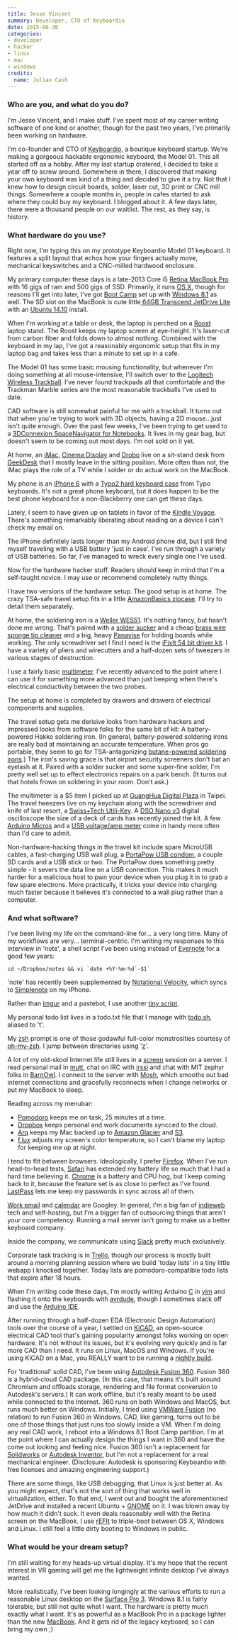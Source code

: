 ```yaml
---
title: Jesse Vincent
summary: Developer, CTO of Keyboardio
date: 2015-06-30
categories:
- developer
- hacker
- linux
- mac
- windows
credits:
  name: Julian Cash
---
```


### Who are you, and what do you do?

I'm Jesse Vincent, and I make stuff. I've spent most of my career writing software of one kind or another, though for the past two years, I've primarily been working on hardware.

I'm co-founder and CTO of [Keyboardio](http://www.keyboard.io/ "Jesse's keyboard startup."), a boutique keyboard startup. We're making a gorgeous hackable ergonomic keyboard, the Model 01. This all started off as a hobby. After my last startup cratered, I decided to take a year off to screw around. Somewhere in there, I discovered that making your own keyboard was kind of a thing and decided to give it a try. Not that I knew how to design circuit boards, solder, laser cut, 3D print or CNC mill things. Somewhere a couple months in, people in cafes started to ask where they could buy my keyboard. I blogged about it. A few days later, there were a thousand people on our waitlist. The rest, as they say, is history.

### What hardware do you use?

Right now, I'm typing this on my prototype Keyboardio Model 01 keyboard. It features a split layout that echos how your fingers actually move, mechanical keyswitches and a CNC-milled hardwood enclosure.

My primary computer these days is a late-2013 Core i5 [Retina MacBook Pro][macbook-pro] with 16 gigs of ram and 500 gigs of SSD. Primarily, it runs [OS X][macos], though for reasons I'll get into later, I've got [Boot Camp][boot-camp] set up with [Windows 8.1][windows-8] as well. The SD slot on the MacBook is cute little[ 64GB Transcend JetDrive Lite][jetdrive-lite] with an [Ubuntu 14.10][ubuntu] install.

When I'm working at a table or desk, the laptop is perched on a [Roost][] laptop stand. The Roost keeps my laptop screen at eye-height. It's laser-cut from carbon fiber and folds down to almost nothing. Combined with the keyboard in my lap, I've got a reasonably ergonomic setup that fits in my laptop bag and takes less than a minute to set up in a cafe.

The Model 01 has some basic mousing functionality, but whenever I'm doing something at all mouse-intensive, I'll switch over to the [Logitech Wireless Trackball][wireless-trackball-m570]. I've never found trackpads all that comfortable and the Trackman Marble series are the most reasonable trackballs I've used to date.

CAD software is still somewhat painful for me with a trackball. It turns out that when you're trying to work with 3D objects, having a 2D mouse...just isn't quite enough. Over the past few weeks, I've been trying to get used to a [3DConnexion SpaceNavigator for Notebooks][spacenavigator-notebook]. It lives in my gear bag, but doesn't seem to be coming out most days. I'm not sold on it yet.

At home, an [iMac][], [Cinema Display][cinema-display] and [Drobo][] live on a sit-stand desk from [GeekDesk][] that I mostly leave in the sitting position. More often than not, the iMac plays the role of a TV while I solder or do actual work on the MacBook.

My phone is an [iPhone 6][iphone-6] with a [Typo2 hard keyboard case][typo2] from Typo keyboards. It's not a great phone keyboard, but it does happen to be the best phone keyboard for a non-Blackberry one can get these days.

Lately, I seem to have given up on tablets in favor of the [Kindle Voyage][kindle-voyage]. There's something remarkably liberating about reading on a device I can't check my email on.

The iPhone definitely lasts longer than my Android phone did, but I still find myself traveling with a USB battery 'just in case'. I've run through a variety of USB batteries. So far, I've managed to wreck every single one I've used.

Now for the hardware hacker stuff. Readers should keep in mind that I'm a self-taught novice. I may use or recommend completely nutty things.

I have two versions of the hardware setup. The good setup is at home. The crazy TSA-safe travel setup fits in a little [AmazonBasics zipcase][amazonbasics-universal-travel-case]. I'll try to detail them separately.

At home, the soldering iron is a [Weller WES51][wes51]. It's nothing fancy, but hasn't done me wrong. That's paired with a [solder sucker][solder-sucker] and a cheap [brass wire sponge tip cleaner][brass-sponge-solder-tip-cleaner] and a big, heavy [Panavise][pv-201] for holding boards while working. The only screwdriver set I find I need is the [iFixIt 54 bit driver kit][54-bit-driver-kit]. I have a variety of pliers and wirecutters and a half-dozen sets of tweezers in various stages of destruction.

I use a fairly basic [multimeter][ex330]. I've recently advanced to the point where I can use it for something more advanced than just beeping when there's electrical conductivity between the two probes.

The setup at home is completed by drawers and drawers of electrical components and supplies.

The travel setup gets me derisive looks from hardware hackers and impressed looks from software folks for the same bit of kit: A battery-powered Hakko soldering iron. (In general, battery-powered soldering irons are really bad at maintaining an accurate temperature. When pros go portable, they seem to go for TSA-antagonizing [butane-powered soldering irons][solderpro-50].) The iron's saving grace is that airport security screeners don't bat an eyelash at it. Paired with a solder sucker and some super-fine solder, I'm pretty well set up to effect electronics repairs on a park bench. (It turns out that hotels frown on soldering in your room. Don't ask.)

The multimeter is a $5 item I picked up at [GuangHua Digital Plaza](http://www.gh3c.com.tw/ "A six story electronics market in Taipei.") in Taipei. The travel tweezers live on my keychain along with the screwdriver and knife of last resort, a [Swiss+Tech Utili-Key][utili-key]. A [DSO Nano v3][dso-nano-v3] digital oscilloscope the size of a deck of cards has recently joined the kit. A few [Arduino Micros][arduino-micro] and a [USB voltage/amp meter][usb-mini-charger-doctor] come in handy more often than I'd care to admit.

Non-hardware-hacking things in the travel kit include spare MicroUSB cables, a fast-charging USB wall plug, a [PortaPow USB condom][fast-charge-data-block-usb-adaptor], a couple SD cards and a USB stick or two. The PortaPow does something pretty simple - it severs the data line on a USB connection. This makes it much harder for a malicious host to pwn your device when you plug it in to grab a few spare electrons. More practically, it tricks your device into charging much faster because it believes it's connected to a wall plug rather than a computer.

### And what software?

I've been living my life on the command-line for... a very long time. Many of my workflows are very... terminal-centric. I'm writing my responses to this interview in 'note', a shell script I've been using instead of [Evernote][] for a good few years:

    cd ~/Dropbox/notes && vi `date +%Y-%m-%d`-$1`

'note' has recently been supplemented by [Notational Velocity][notational-velocity], which syncs to [Simplenote][simplenote-ios] on my iPhone.

Rather than [imgur][] and a pastebot, I use another [tiny script](https://github.com/obra/bin/blob/master/tempfiler "Jesse's custom image-sharing script on GitHub.").

My personal todo list lives in a todo.txt file that I manage with [todo.sh][], aliased to 't'.

My [zsh][] prompt is one of those godawful full-color monstrosities courtesy of [oh-my-zsh][]. I jump between directories using '[z][]'.

A lot of my old-skool Internet life still lives in a [screen][] session on a server. I read personal mail in [mutt][], chat on IRC with [irssi][] and chat with MIT zephyr folks in [BarnOwl][]. I connect to the server with [Mosh][], which smooths out bad internet connections and gracefully reconnects when I change networks or put my MacBook to sleep.

Reading across my menubar:

- [Pomodoro][] keeps me on task, 25 minutes at a time.
- [Dropbox][] keeps personal and work documents syncced to the cloud.
- [Arq][] keeps my Mac backed up to [Amazon Glacier][glacier] and [S3][].
- [f.lux][] adjusts my screen's color temperature, so I can't blame my laptop for keeping me up at night.

I tend to flit between browsers. Ideologically, I prefer [Firefox][]. When I've run head-to-head tests, [Safari][] has extended my battery life so much that I had a hard time believing it. [Chrome][] is a battery and CPU hog, but I keep coming back to it, because the feature set is as close to perfect as I've found. [LastPass][] lets me keep my passwords in sync across all of them.

[Work email][gmail] and [calendar][google-calendar] are Googley. In general, I'm a big fan of [indieweb](http://indiewebcamp.com/ "An independent web group.") tech and self-hosting, but I'm a bigger fan of outsourcing things that aren't your core competency. Running a mail server isn't going to make us a better keyboard company.

Inside the company, we communicate using [Slack][] pretty much exclusively.

Corporate task tracking is in [Trello][], though our process is mostly built around a morning planning session where we build 'today lists' in a tiny little webapp I knocked together. Today lists are pomodoro-compatible todo lists that expire after 18 hours.

When I'm writing code these days, I'm mostly writing Arduino [C][] in [vim][] and flashing it onto the keyboards with [avrdude][], though I sometimes slack off and use the [Arduino IDE][arduino-ide].

After running through a half-dozen EDA (Electronic Design Automation) tools over the course of a year, I settled on [KiCAD][], an open-source electrical CAD tool that's gaining popularity amongst folks working on open hardware. It's not without its issues, but it's evolving very quickly and is far more CAD than I need. It runs on Linux, MacOS and Windows. If you're using KiCAD on a Mac, you REALLY want to be running a [nightly build](http://downloads.kicad-pcb.org/osx/ "Nightly Mac builds of KiCAD.").

For 'traditional' solid CAD, I've been using [Autodesk Fusion 360][fusion-360]. Fusion 360 is a hybrid-cloud CAD package. (In this case, that means it's built around Chromium and offloads storage, rendering and file format conversion to Autodesk's servers.) It can work offline, but it's really meant to be used while connected to the Internet. 360 runs on both Windows and MacOS, but runs much better on Windows. Initially, I tried using [VMWare Fusion][vmware-fusion] (no relation) to run Fusion 360 in Windows. CAD, like gaming, turns out to be one of those things that just runs too slowly inside a VM. When I'm doing any real CAD work, I reboot into a Windows 8.1 Boot Camp partition. I'm at the point where I can actually design the things I want in 360 and have the come out looking and feeling nice. Fusion 360 isn't a replacement for [Solidworks][] or [Autodesk Inventor][inventor], but I'm not a replacement for a real mechanical engineer. (Disclosure: Autodesk is sponsoring Keyboardio with free licenses and amazing engineering support.)

There are some things, like USB debugging, that Linux is just better at. As you might expect, that's not the sort of thing that works well in virtualization, either. To that end, I went out and bought the aforementioned JetDrive and installed a recent Ubuntu + [GNOME][] on it. I was blown away by how much it didn't suck. It even deals reasonably well with the Retina screen on the MacBook. I use [rEFIt][] to triple-boot between OS X, Windows and Linux. I still feel a little dirty booting to Windows in public.

### What would be your dream setup?

I'm still waiting for my heads-up virtual display. It's my hope that the recent interest in VR gaming will get me the lightweight infinite desktop I've always wanted.

More realistically, I've been looking longingly at the various efforts to run a reasonable Linux desktop on the [Surface Pro 3][surface-pro-3]. Windows 8.1 is fairly tolerable, but still not quite what I want. The hardware is pretty much exactly what I want. It's as powerful as a MacBook Pro in a package lighter than the new [MacBook][macbook.2]. And it gets rid of the legacy keyboard, so I can bring my own ;)

[54-bit-driver-kit]: https://www.ifixit.com/Store/Tools/Mako-Driver-Kit--64-Precision-Bits/IF145-299-4 "A set of precision screwdrivers."
[amazonbasics-universal-travel-case]: https://www.amazon.com/AmazonBasics-Universal-Travel-Electronics-Accessories/dp/B002VPE1QG "A travel case."
[arduino-ide]: https://www.arduino.cc/en/Main/Software "A development environment for Arduino hardware."
[arduino-micro]: https://store.arduino.cc/arduino-micro "A small microcontroller board."
[arq]: https://www.arqbackup.com/ "S3-based backup for the Mac."
[avrdude]: https://github.com/sigmike/avrdude "A utility for changing the ROM and EEPROM of AVR microcontrollers."
[barnowl]: https://barnowl.mit.edu/ "A multi-protocol command-line IM client."
[boot-camp]: https://en.wikipedia.org/wiki/Boot_Camp_(software) "Software to allow Macs to run Windows natively."
[brass-sponge-solder-tip-cleaner]: https://www.adafruit.com/products/1172 "A soldering iron cleaner."
[c]: https://en.wikipedia.org/wiki/C_(programming_language) "A compiled programming language."
[chrome]: https://www.google.com/intl/en/chrome/browser/ "A WebKit-based browser, where each tab runs in its own thread."
[cinema-display]: https://en.wikipedia.org/wiki/Apple_Cinema_Display "An LCD display."
[drobo]: http://en.wikipedia.org/wiki/Drobo#Overview "A hardware-based backup system."
[dropbox]: https://www.dropbox.com/ "Online syncing and storage."
[dso-nano-v3]: https://www.seeedstudio.com/wiki/DSO_Nano_v3 "A digital oscilloscope."
[evernote]: https://evernote.com/ "Online software for capturing notes."
[ex330]: https://www.adafruit.com/products/308 "A multimeter."
[f.lux]: https://justgetflux.com/ "A tool to make the colour of your screen adapt to the current time of day."
[fast-charge-data-block-usb-adaptor]: http://www.portablepowersupplies.co.uk/portapow-fast-charge-data-block-usb-adaptor/ "A USB charging and data blocking device."
[firefox]: https://www.mozilla.org/en-US/firefox/new/ "A cross-platform open-source web browser."
[fusion-360]: https://www.autodesk.com/products/fusion-360/overview "Cloud-based CAD/CAM software."
[geekdesk]: https://www.geekdesk.com/ "An electronic, height-adjustable desk."
[glacier]: https://aws.amazon.com/glacier/ "A data archiving service."
[gmail]: https://mail.google.com/mail/ "Web-based email."
[gnome]: https://www.gnome.org/ "A desktop system for *nix operating systems."
[google-calendar]: https://en.wikipedia.org/wiki/Google_Calendar "A web-based calendar client."
[imac]: https://www.apple.com/imac/ "An all-in-one computer."
[imgur]: https://imgur.com/ "An image sharing service."
[inventor]: https://www.autodesk.com/products/inventor/overview "3D CAD software for mechanical designers."
[iphone-6]: https://en.wikipedia.org/wiki/IPhone_6 "A smartphone."
[irssi]: https://irssi.org/ "A CLI irc client."
[jetdrive-lite]: https://us.transcend-info.com/apple/jetdrivelite/ "A flash storage SD card for the MacBook Air and MacBook Pro."
[kicad]: http://kicad-pcb.org/ "Open-source CAD software."
[kindle-voyage]: https://www.amazon.com/High-Resolution-Display-Adaptive-PagePress-Sensors/dp/B00IOY8XWQ "A high-resolution ebook reader."
[lastpass]: https://lastpass.com/ "A password manager."
[macbook-pro]: https://www.apple.com/macbook-pro/ "A laptop."
[macbook.2]: https://en.wikipedia.org/wiki/MacBook_(2015_version) "A very thin 12 inch laptop."
[macos]: https://en.wikipedia.org/wiki/MacOS "An operating system for Mac hardware."
[mosh]: https://mosh.org/ "A remote terminal shell system."
[mutt]: http://www.mutt.org/ "A command-line email client."
[notational-velocity]: http://notational.net/ "A clever note-taking app for the Mac."
[oh-my-zsh]: https://github.com/robbyrussell/oh-my-zsh "A framework of extensions and themes for the zsh shell."
[pomodoro]: http://pomodoro.ugolandini.com/ "Mac software for better managing your time."
[pv-201]: https://www.adafruit.com/products/151 "A mini-vice."
[refit]: http://refit.sourceforge.net "A boot menu for Intel-based computers."
[roost]: https://www.therooststand.com/ "A foldable laptop stand."
[s3]: https://aws.amazon.com/s3/ "Cloud-based Internet storage magic."
[safari]: https://www.apple.com/safari/ "A fast web browser."
[screen]: http://www.gnu.org/software/screen/ "Think of it as tabs for your *nix terminal."
[simplenote-ios]: https://itunes.apple.com/us/app/simplenote/id289429962 "A note app with cloud syncing."
[slack]: https://slack.com/ "A collaboration service."
[solder-sucker]: https://www.adafruit.com/products/148 "A tool for removing solder."
[solderpro-50]: https://www.sparkfun.com/products/9450 "A butane-powered soldering iron."
[solidworks]: https://www.3ds.com/products-services/solidworks/ "Modelling/CAD software."
[spacenavigator-notebook]: https://www.3dconnexion.com/products/spacenavigator-for-notebooks.html "A 3D mouse."
[surface-pro-3]: https://en.wikipedia.org/wiki/Microsoft_Surface_Pro_3 "A 12 inch Windows 8.1 Pro tablet."
[todo.sh]: http://ginatrapani.github.io/todo.txt-cli/ "A command-line interface for your todo.txt file."
[trello]: https://trello.com/ "A project management service."
[typo2]: https://www.amazon.com/Typo2-Keyboard-for-iPhone-6/dp/B00O49D29Y "An iPhone case with a built-in keyboard."
[ubuntu]: https://www.ubuntu.com/ "A Unix distribution."
[usb-mini-charger-doctor]: https://www.amazon.com/BESTOPE®-Charger-Doctor-Current-Voltage/dp/B00GC9I61I "A USB-powered voltage test tool."
[utili-key]: https://www.thinkgeek.com/product/6d98/ "A 6-in-1 tool that folds into the shape of a key."
[vim]: https://www.vim.org/ "A command-line text editor."
[vmware-fusion]: https://www.vmware.com/products/fusion.html "A PC emulator for the Mac."
[wes51]: https://www.amazon.com/Weller-WES51-Analog-Soldering-Station/dp/B000BRC2XU "A soldering station."
[windows-8]: https://en.wikipedia.org/wiki/Windows_8 "An operating system for PC and tablet computers."
[wireless-trackball-m570]: https://www.logitech.com/en-us/product/wireless-trackball-m570 "A wireless trackball."
[z]: https://github.com/rupa/z "A command-line tool for quickly moving between directories."
[zsh]: http://www.zsh.org/ "An interactive shell and scripting language."
